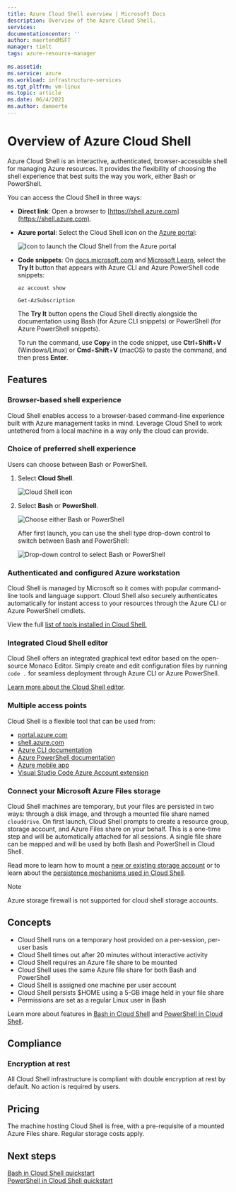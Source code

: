```yaml
---
title: Azure Cloud Shell overview | Microsoft Docs
description: Overview of the Azure Cloud Shell.
services: 
documentationcenter: ''
author: maertendMSFT
manager: timlt
tags: azure-resource-manager
 
ms.assetid: 
ms.service: azure
ms.workload: infrastructure-services
ms.tgt_pltfrm: vm-linux
ms.topic: article
ms.date: 06/4/2021
ms.author: damaerte
---
```


# Overview of Azure Cloud Shell

Azure Cloud Shell is an interactive, authenticated, browser-accessible shell for managing Azure resources. It provides the flexibility of choosing the shell experience that best suits the way you work, either Bash or PowerShell.

You can access the Cloud Shell in three ways:

- **Direct link**: Open a browser to [https://shell.azure.com](https://shell.azure.com).

- **Azure portal**: Select the Cloud Shell icon on the [Azure portal](https://portal.azure.com):

    ![Icon to launch the Cloud Shell from the Azure portal](media/overview/portal-launch-icon.png)

- **Code snippets**: On [docs.microsoft.com]() and [Microsoft Learn](/learn/), select the **Try It** button that appears with Azure CLI and Azure PowerShell code snippets:

    ```azurecli-interactive
    az account show
    ```

    ```azurepowershell-interactive
    Get-AzSubscription
    ```

    The **Try It** button opens the Cloud Shell directly alongside the documentation using Bash (for Azure CLI snippets) or PowerShell (for Azure PowerShell snippets).

    To run the command, use **Copy** in the code snippet, use **Ctrl**+**Shift**+**V** (Windows/Linux) or **Cmd**+**Shift**+**V** (macOS) to paste the command, and then press **Enter**.

## Features

### Browser-based shell experience

Cloud Shell enables access to a browser-based command-line experience built with Azure management tasks in mind. Leverage Cloud Shell to work untethered from a local machine in a way only the cloud can provide.

### Choice of preferred shell experience

Users can choose between Bash or PowerShell.

1. Select **Cloud Shell**.

    ![Cloud Shell icon](media/overview/overview-cloudshell-icon.png)

2. Select **Bash** or **PowerShell**.

    ![Choose either Bash or PowerShell](media/overview/overview-choices.png)

    After first launch, you can use the shell type drop-down control to switch between Bash and PowerShell:

    ![Drop-down control to select Bash or PowerShell](media/overview/select-shell-drop-down.png)

### Authenticated and configured Azure workstation

Cloud Shell is managed by Microsoft so it comes with popular command-line tools and language support. Cloud Shell also securely authenticates automatically for instant access to your resources through the Azure CLI or Azure PowerShell cmdlets.

View the full [list of tools installed in Cloud Shell.](features.md#tools)

### Integrated Cloud Shell editor

Cloud Shell offers an integrated graphical text editor based on the open-source Monaco Editor. Simply create and edit configuration files by running `code .` for seamless deployment through Azure CLI or Azure PowerShell.

[Learn more about the Cloud Shell editor](using-cloud-shell-editor.md).

### Multiple access points

Cloud Shell is a flexible tool that can be used from:

* [portal.azure.com](https://portal.azure.com)
* [shell.azure.com](https://shell.azure.com)
* [Azure CLI documentation](/cli/azure)
* [Azure PowerShell documentation](/powershell/azure/)
* [Azure mobile app](https://azure.microsoft.com/features/azure-portal/mobile-app/)
* [Visual Studio Code Azure Account extension](https://marketplace.visualstudio.com/items?itemName=ms-vscode.azure-account)

### Connect your Microsoft Azure Files storage

Cloud Shell machines are temporary, but your files are persisted in two ways: through a disk image, and through a mounted file share named `clouddrive`. On first launch, Cloud Shell prompts to create a resource group, storage account, and Azure Files share on your behalf. This is a one-time step and will be automatically attached for all sessions. A single file share can be mapped and will be used by both Bash and PowerShell in Cloud Shell.

Read more to learn how to mount a [new or existing storage account](persisting-shell-storage.md) or to learn about the [persistence mechanisms used in Cloud Shell](persisting-shell-storage.md#how-cloud-shell-storage-works).

> [!NOTE]
> Azure storage firewall is not supported for cloud shell storage accounts.

## Concepts

* Cloud Shell runs on a temporary host provided on a per-session, per-user basis
* Cloud Shell times out after 20 minutes without interactive activity
* Cloud Shell requires an Azure file share to be mounted
* Cloud Shell uses the same Azure file share for both Bash and PowerShell
* Cloud Shell is assigned one machine per user account
* Cloud Shell persists $HOME using a 5-GB image held in your file share
* Permissions are set as a regular Linux user in Bash

Learn more about features in [Bash in Cloud Shell](features.md) and [PowerShell in Cloud Shell](./features.md).

## Compliance
### Encryption at rest
All Cloud Shell infrastructure is compliant with double encryption at rest by default. No action is required by users.

## Pricing

The machine hosting Cloud Shell is free, with a pre-requisite of a mounted Azure Files share. Regular storage costs apply.

## Next steps

[Bash in Cloud Shell quickstart](quickstart.md) <br>
[PowerShell in Cloud Shell quickstart](quickstart-powershell.md)
